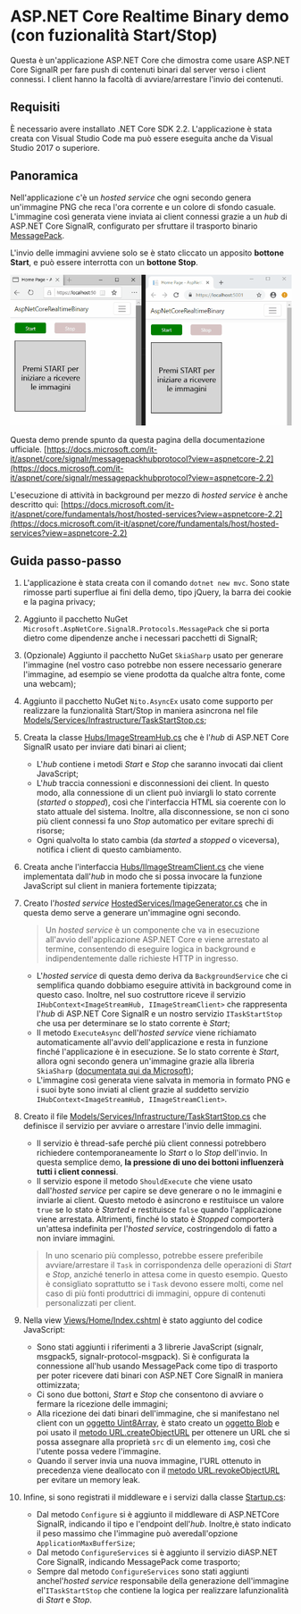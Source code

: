 # ASP.NET Core Realtime Binary demo (con fuzionalità Start/Stop)
Questa è un'applicazione ASP.NET Core che dimostra come usare ASP.NET Core SignalR per fare push di contenuti binari dal server verso i client connessi. I client hanno la facoltà di avviare/arrestare l'invio dei contenuti.

## Requisiti
È necessario avere installato .NET Core SDK 2.2. L'applicazione è stata creata con Visual Studio Code ma può essere eseguita anche da Visual Studio 2017 o superiore.

## Panoramica
Nell'applicazione c'è un _hosted service_ che ogni secondo genera un'immagine PNG che reca l'ora corrente e un colore di sfondo casuale. L'immagine così generata viene inviata ai client connessi grazie a un _hub_ di ASP.NET Core SignalR, configurato per sfruttare il trasporto binario [MessagePack](https://msgpack.org/).

L'invio delle immagini avviene solo se è stato cliccato un apposito **bottone Start**, e può essere interrotta con un **bottone Stop**.

![demo.gif](demo.gif)

Questa demo prende spunto da questa pagina della documentazione ufficiale.
[https://docs.microsoft.com/it-it/aspnet/core/signalr/messagepackhubprotocol?view=aspnetcore-2.2](https://docs.microsoft.com/it-it/aspnet/core/signalr/messagepackhubprotocol?view=aspnetcore-2.2)

L'esecuzione di attività in background per mezzo di _hosted service_ è anche descritto qui:
[https://docs.microsoft.com/it-it/aspnet/core/fundamentals/host/hosted-services?view=aspnetcore-2.2](https://docs.microsoft.com/it-it/aspnet/core/fundamentals/host/hosted-services?view=aspnetcore-2.2)

## Guida passo-passo
 1. L'applicazione è stata creata con il comando `dotnet new mvc`. Sono state rimosse parti superflue ai fini della demo, tipo jQuery, la barra dei cookie e la pagina privacy;

 2. Aggiunto il pacchetto NuGet `Microsoft.AspNetCore.SignalR.Protocols.MessagePack` che si porta dietro come dipendenze anche i necessari pacchetti di SignalR;

 3. (Opzionale) Aggiunto il pacchetto NuGet `SkiaSharp` usato per generare l'immagine (nel vostro caso potrebbe non essere necessario generare l'immagine, ad esempio se viene prodotta da qualche altra fonte, come una webcam);
 
 4. Aggiunto il pacchetto NuGet `Nito.AsyncEx` usato come supporto per realizzare la funzionalità Start/Stop in maniera asincrona nel file [Models/Services/Infrastructure/TaskStartStop.cs](Models/Services/Infrastructure/TaskStartStop.cs);

 5. Creata la classe [Hubs/ImageStreamHub.cs](Hubs/ImageStreamHub.cs) che è l'_hub_ di ASP.NET Core SignalR usato per inviare dati binari ai client;
     * L'_hub_ contiene i metodi _Start_ e _Stop_ che saranno invocati dai client JavaScript;
     * L'_hub_ traccia connessioni e disconnessioni dei client. In questo modo, alla connessione di un client può inviargli lo stato corrente (_started_ o _stopped_), così che l'interfaccia HTML sia coerente con lo stato attuale del sistema. Inoltre, alla disconnessione, se non ci sono più client connessi fa uno _Stop_ automatico per evitare sprechi di risorse;
     * Ogni qualvolta lo stato cambia (da _started_ a _stopped_ o viceversa), notifica i client di questo cambiamento.

 6. Creata anche l'interfaccia [Hubs/IImageStreamClient.cs](Hubs/IImageStreamClient.cs) che viene implementata dall'_hub_ in modo che si possa invocare la funzione JavaScript sul client in maniera fortemente tipizzata;
 
 7. Creato l'_hosted service_ [HostedServices/ImageGenerator.cs](HostedServices/ImageGenerator.cs) che in questa demo serve a generare un'immagine ogni secondo.
    > Un _hosted service_ è un componente che va in esecuzione all'avvio dell'applicazione ASP.NET Core e viene arrestato al termine, consentendo di eseguire logica in background e indipendentemente dalle richieste HTTP in ingresso.
    * L'_hosted service_ di questa demo deriva da `BackgroundService` che ci semplifica quando dobbiamo eseguire attività in background come in questo caso. Inoltre, nel suo costruttore riceve il servizio `IHubContext<ImageStreamHub, IImageStreamClient>` che rappresenta l'_hub_ di ASP.NET Core SignalR e un nostro servizio `ITaskStartStop` che usa per determinare se lo stato corrente è _Start_;
    * Il metodo `ExecuteAsync` dell'_hosted service_ viene richiamato automaticamente all'avvio dell'applicazione e resta in funzione finché l'applicazione è in esecuzione. Se lo stato corrente è _Start_, allora ogni secondo genera un'immagine grazie alla libreria `SkiaSharp` ([documentata qui da Microsoft](https://docs.microsoft.com/en-us/dotnet/api/skiasharp));
    * L'immagine così generata viene salvata in memoria in formato PNG e i suoi byte sono inviati al client grazie al suddetto servizio `IHubContext<ImageStreamHub, IImageStreamClient>`.

 8. Creato il file [Models/Services/Infrastructure/TaskStartStop.cs](Models/Services/Infrastructure/TaskStartStop.cs) che definisce il servizio per avviare o arrestare l'invio delle immagini.
    * Il servizio è thread-safe perché più client connessi potrebbero richiedere contemporaneamente lo _Start_ o lo _Stop_ dell'invio. In questa semplice demo, **la pressione di uno dei bottoni influenzerà tutti i client connessi**.
    * Il servizio espone il metodo `ShouldExecute` che viene usato dall'_hosted service_ per capire se deve generare o no le immagini e inviarle ai client. Questo metodo è asincrono e restituisce un valore `true` se lo stato è _Started_ e restituisce `false` quando l'applicazione viene arrestata. Altrimenti, finché lo stato è _Stopped_ comporterà un'attesa indefinita per l'_hosted service_, costringendolo di fatto a non inviare immagini.
     > In uno scenario più complesso, potrebbe essere preferibile avviare/arrestare il `Task` in corrispondenza delle operazioni di _Start_ e _Stop_, anziché tenerlo in attesa come in questo esempio. Questo è consigliato soprattutto se i `Task` devono essere molti, come nel caso di più fonti produttrici di immagini, oppure di contenuti personalizzati per client.

 9. Nella view [Views/Home/Index.cshtml](Views/Home/Index.cshtml) è stato aggiunto del codice JavaScript:
    * Sono stati aggiunti i riferimenti a 3 librerie JavaScript (signalr, msgpack5, signalr-protocol-msgpack). Si è configurata la connessione all'hub usando MessagePack come tipo di trasporto per poter ricevere dati binari con ASP.NET Core SignalR in maniera ottimizzata;
    * Ci sono due bottoni, _Start_ e _Stop_ che consentono di avviare o fermare la ricezione delle immagini;
    * Alla ricezione dei dati binari dell'immagine, che si manifestano nel client con un [oggetto Uint8Array](https://developer.mozilla.org/en-US/docs/Web/JavaScript/Reference/Global_Objects/Uint8Array), è stato creato un [oggetto Blob](https://developer.mozilla.org/en-US/docs/Web/API/Blob) e poi usato il [metodo URL.createObjectURL](https://developer.mozilla.org/en-US/docs/Web/API/URL/createObjectURL) per ottenere un URL che si possa assegnare alla proprietà `src` di un elemento `img`, così che l'utente possa vedere l'immagine.
    * Quando il server invia una nuova immagine, l'URL ottenuto in precedenza viene deallocato con il [metodo URL.revokeObjectURL](https://developer.mozilla.org/en-US/docs/Web/API/URL/revokeObjectURL)  per evitare un memory leak.

 10. Infine, si sono registrati il middleware e i servizi dalla classe [Startup.cs](Startup.cs):
     * Dal metodo `Configure` si è aggiunto il middleware di ASP.NETCore SignalR, indicando il tipo e l'endpoint dell'_hub_. Inoltre,è stato indicato il peso massimo che l'immagine può averedall'opzione `ApplicationMaxBufferSize`;
     * Dal metodo `ConfigureServices` si è aggiunto il servizio diASP.NET Core SignalR, indicando MessagePack come trasporto;
     * Sempre dal metodo `ConfigureServices` sono stati aggiunti anchel'_hosted service_ responsabile della generazione dell'immagine el'`ITaskStartStop` che contiene la logica per realizzare lafunzionalità di _Start_ e _Stop_.